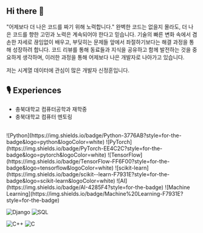 ## Hi there 👋
"어제보다 더 나은 코드를 짜기 위해 노력합니다." 완벽한 코드는 없을지 몰라도, 더 나은 코드를 향한 고민과 노력은 계속되어야 한다고 믿습니다. 기술의 빠른 변화 속에서 겸손한 자세로 끊임없이 배우고, 부딪히는 문제들 앞에서 좌절하기보다는 해결 과정을 통해 성장하려 합니다. 코드 리뷰를 통해 동료들과 지식을 공유하고 함께 발전하는 것을 중요하게 생각하며, 이러한 과정을 통해 어제보다 나은 개발자로 나아가고 있습니다.

저는 시계열 데이터에 관심이 많은 개발자 신정훈입니다.

## 🎙️ Experiences
- 충북대학교 컴퓨터공학과 재학중
- 충북대학교 컴퓨터 멘토링

<br/>
![Python](https://img.shields.io/badge/Python-3776AB?style=for-the-badge&logo=python&logoColor=white)
![PyTorch](https://img.shields.io/badge/PyTorch-EE4C2C?style=for-the-badge&logo=pytorch&logoColor=white)
![TensorFlow](https://img.shields.io/badge/TensorFlow-FF6F00?style=for-the-badge&logo=tensorflow&logoColor=white)
![scikit-learn](https://img.shields.io/badge/scikit--learn-F7931E?style=for-the-badge&logo=scikit-learn&logoColor=white)
![AI](https://img.shields.io/badge/AI-4285F4?style=for-the-badge)
![Machine Learning](https://img.shields.io/badge/Machine%20Learning-F7931E?style=for-the-badge)

![Django](https://img.shields.io/badge/Django-092E20?style=for-the-badge&logo=django&logoColor=white)
![SQL](https://img.shields.io/badge/SQL-4479A1?style=for-the-badge&logo=database&logoColor=white)

![C++](https://img.shields.io/badge/C%2B%2B-00599C?style=for-the-badge&logo=cplusplus&logoColor=white)
![C](https://img.shields.io/badge/C-A8B9CC?style=for-the-badge&logo=c&logoColor=white)

